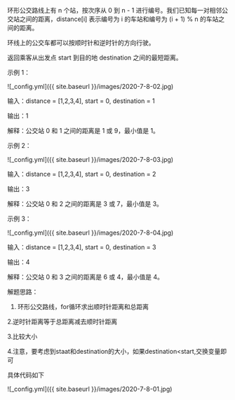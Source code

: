环形公交路线上有 n 个站，按次序从 0 到 n - 1 进行编号。我们已知每一对相邻公交站之间的距离，distance[i] 表示编号为 i 的车站和编号为 (i + 1) % n 的车站之间的距离。

环线上的公交车都可以按顺时针和逆时针的方向行驶。

返回乘客从出发点 start 到目的地 destination 之间的最短距离。

示例 1：

![_config.yml]({{ site.baseurl }}/images/2020-7-8-02.jpg)

输入：distance = [1,2,3,4], start = 0, destination = 1

输出：1

解释：公交站 0 和 1 之间的距离是 1 或 9，最小值是 1。
 

示例 2：

![_config.yml]({{ site.baseurl }}/images/2020-7-8-03.jpg)

输入：distance = [1,2,3,4], start = 0, destination = 2

输出：3

解释：公交站 0 和 2 之间的距离是 3 或 7，最小值是 3。
 

示例 3：

![_config.yml]({{ site.baseurl }}/images/2020-7-8-04.jpg)

输入：distance = [1,2,3,4], start = 0, destination = 3

输出：4

解释：公交站 0 和 3 之间的距离是 6 或 4，最小值是 4。

解题思路：

1. 环形公交路线，for循环求出顺时针距离和总距离

2.逆时针距离等于总距离减去顺时针距离

3.比较大小

4.注意，要考虑到staat和destination的大小，如果destination<start,交换变量即可

具体代码如下

![_config.yml]({{ site.baseurl }}/images/2020-7-8-01.jpg)
